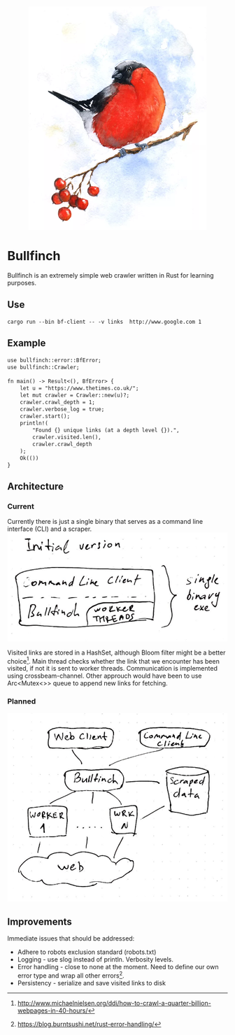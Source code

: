 <p align="center">
  <img src="info/logo.png">
</p>

# Bullfinch

Bullfinch is an extremely simple web crawler written in Rust for learning purposes.

## Use

```
cargo run --bin bf-client -- -v links  http://www.google.com 1
```

## Example

```
use bullfinch::error::BfError;
use bullfinch::Crawler;

fn main() -> Result<(), BfError> {
    let u = "https://www.thetimes.co.uk/";
    let mut crawler = Crawler::new(u)?;
    crawler.crawl_depth = 1;
    crawler.verbose_log = true;
    crawler.start();
    println!(
        "Found {} unique links (at a depth level {}).",
        crawler.visited.len(),
        crawler.crawl_depth
    );
    Ok(())
}

```

## Architecture
### Current
Currently there is just a single binary that serves as a command line interface (CLI) and a scraper.
![](info/architecture_initial.png)

Visited links are stored in a HashSet, although Bloom filter might be a better choice[^1].
Main thread checks whether the link that we encounter has been visited, if not it is sent to worker threads. Communication is implemented using crossbeam-channel.
Other approuch would have been to use Arc<Mutex<>> queue to append new links for fetching.

### Planned
![](info/architecture_goal.png)

## Improvements
Immediate issues that should be addressed:

* Adhere to robots exclusion standard (robots.txt)
* Logging - use slog instead of println. Verbosity levels.
* Error handling - close to none at the moment. Need to define our own error type and wrap all other errors[^2].
* Persistency - serialize and save visited links to disk

[^1]: http://www.michaelnielsen.org/ddi/how-to-crawl-a-quarter-billion-webpages-in-40-hours/
[^2]: https://blog.burntsushi.net/rust-error-handling/
